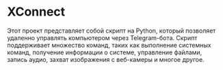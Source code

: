 # XConnect
Этот проект представляет собой скрипт на Python, который позволяет удаленно управлять компьютером через Telegram-бота. Скрипт поддерживает множество команд, таких как выполнение системных команд, получение информации о системе, управление файлами, запись аудио, захват изображения с веб-камеры и многое другое.
